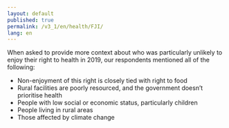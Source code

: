 ```yaml
---
layout: default
published: true
permalink: /v3_1/en/health/FJI/
lang: en
---
```

When asked to provide more context about who was particularly unlikely to enjoy their right to health in 2019, our respondents mentioned all of the following:  

-	Non-enjoyment of this right is closely tied with right to food
-	Rural facilities are poorly resourced, and the government doesn’t prioritise health
-	People with low social or economic status, particularly children
-	People living in rural areas
-	Those affected by climate change